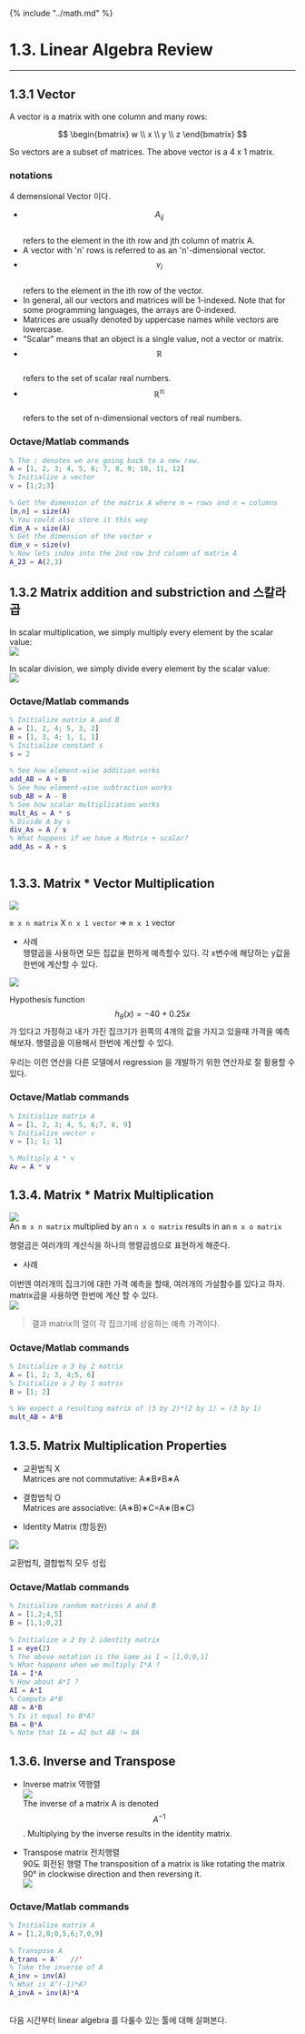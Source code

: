 {% include "../math.md" %}  
  
# 1.3. Linear Algebra Review    
---  
  
<!-- toc -->  

## 1.3.1 Vector    
  
A vector is a matrix with one column and many rows:    
  
$$  
\begin{bmatrix}    
w \\    
x \\    
y \\    
z    
\end{bmatrix}    
$$  
  
So vectors are a subset of matrices. The above vector is a 4 x 1 matrix.    
  
### notations    
  
4 demensional Vector 이다.    
  
- $$A_{ij}$$    
refers to the element in the ith row and jth column of matrix A.    
- A vector with 'n' rows is referred to as an 'n'-dimensional vector.    
- $$v_i$$     
refers to the element in the ith row of the vector.    
- In general, all our vectors and matrices will be 1-indexed. Note that for some programming languages, the arrays are 0-indexed.    
- Matrices are usually denoted by uppercase names while vectors are lowercase.    
- "Scalar" means that an object is a single value, not a vector or matrix.    
- $$\mathbb{R}$$    
refers to the set of scalar real numbers.    
- $$\mathbb{R^n}$$    
refers to the set of n-dimensional vectors of real numbers.    
  
### Octave/Matlab commands    
  
```matlab    
% The ; denotes we are going back to a new row.    
A = [1, 2, 3; 4, 5, 6; 7, 8, 9; 10, 11, 12]    
% Initialize a vector     
v = [1;2;3]     
    
% Get the dimension of the matrix A where m = rows and n = columns    
[m,n] = size(A)    
% You could also store it this way    
dim_A = size(A)    
% Get the dimension of the vector v     
dim_v = size(v)    
% Now lets index into the 2nd row 3rd column of matrix A    
A_23 = A(2,3)    
```  
  
## 1.3.2 Matrix addition and substriction and 스칼라곱    
  
In scalar multiplication, we simply multiply every element by the scalar value:    
![](img/scalar_mul.png)    
  
In scalar division, we simply divide every element by the scalar value:    
![](img/scalar_div.png)    
  
### Octave/Matlab commands    
  
```matlab    
% Initialize matrix A and B     
A = [1, 2, 4; 5, 3, 2]    
B = [1, 3, 4; 1, 1, 1]    
% Initialize constant s     
s = 2    
    
% See how element-wise addition works    
add_AB = A + B     
% See how element-wise subtraction works    
sub_AB = A - B    
% See how scalar multiplication works    
mult_As = A * s    
% Divide A by s    
div_As = A / s    
% What happens if we have a Matrix + scalar?    
add_As = A + s    
    
```  
  
  
## 1.3.3. Matrix * Vector Multiplication    
  
![](img/matrix_mul.png)    
  
`m x n matrix` X `n x 1 vector` =>  `m x 1` vector    
  
- 사례     
행렬곱을 사용하면 모든 집값을 편하게 예측할수 있다.  각 x변수에 해당하는 y값을 한번에 계산할 수 있다.     
    
![](img/mat_mul_ex.png)    
  
Hypothesis function $$h_\theta(x) = -40 + 0.25x$$ 가 있다고 가정하고 내가 가진 집크기가 왼쪽의 4개의 값을 가지고 있을때 가격을 예측해보자. 행렬곱을 이용해서 한번에 계산할 수 있다.     
  
우리는 이런 연산을 다른 모델에서 regression 을 개발하기 위한 연산자로 잘 활용할 수 있다.     
  
  
### Octave/Matlab commands    
  
```matlab    
% Initialize matrix A     
A = [1, 2, 3; 4, 5, 6;7, 8, 9]     
% Initialize vector v     
v = [1; 1; 1]     
    
% Multiply A * v    
Av = A * v    
```  
  
  
## 1.3.4. Matrix * Matrix Multiplication    
  
![](img/matrix_mul2.png)    
An `m x n matrix` multiplied by an `n x o matrix` results in an `m x o matrix`    
  
행렬곱은 여러개의 계산식을 하나의 행렬곱셈으로 표현하게 해준다.     
  
- 사례    
    
이번엔 여러개의 집크기에 대한 가격 예측을 할때, 여러개의 가설함수를 있다고 하자. matrix곱을 사용하면 한번에 계산 할 수 있다.     
![](img/mat_mul_ex2.png)    
> 결과 matrix의 열이 각 집크기에 상응하는 예측 가격이다.     
  
  
### Octave/Matlab commands    
  
```matlab    
% Initialize a 3 by 2 matrix     
A = [1, 2; 3, 4;5, 6]    
% Initialize a 2 by 1 matrix     
B = [1; 2]     
    
% We expect a resulting matrix of (3 by 2)*(2 by 1) = (3 by 1)     
mult_AB = A*B    
```  
  
## 1.3.5. Matrix Multiplication Properties    
  
- 교환법칙 X    
Matrices are not commutative: A∗B≠B∗A    
- 결합법칙 O    
Matrices are associative: (A∗B)∗C=A∗(B∗C)    
    
- Identity Matrix (항등원)    
    
![](img/i_matrix.png)    
  
교환법칙, 결합법칙 모두 성립    
  
### Octave/Matlab commands    
  
```matlab    
% Initialize random matrices A and B     
A = [1,2;4,5]    
B = [1,1;0,2]    
    
% Initialize a 2 by 2 identity matrix    
I = eye(2)    
% The above notation is the same as I = [1,0;0,1]    
% What happens when we multiply I*A ?    
IA = I*A     
% How about A*I ?    
AI = A*I     
% Compute A*B     
AB = A*B     
% Is it equal to B*A?     
BA = B*A     
% Note that IA = AI but AB != BA    
```  
  
## 1.3.6. Inverse and Transpose    
  
- Inverse matrix 역행렬    
![](img/inverse_matrix.png)    
The inverse of a matrix A is denoted $$A^{-1}$$. Multiplying by the inverse results in the identity matrix.    
    
- Transpose matrix 전치행렬    
90도 회전된 행렬 The transposition of a matrix is like rotating the matrix 90° in clockwise direction and then reversing it.     
![](img/transpose.png)    
    
### Octave/Matlab commands    
  
```matlab    
% Initialize matrix A     
A = [1,2,0;0,5,6;7,0,9]    
    
% Transpose A     
A_trans = A'   //'    
% Take the inverse of A     
A_inv = inv(A)    
% What is A^(-1)*A?     
A_invA = inv(A)*A    
    
```  
  
다음 시간부터 linear algebra 를 다룰수 있는 툴에 대해 살펴본다.     
  
